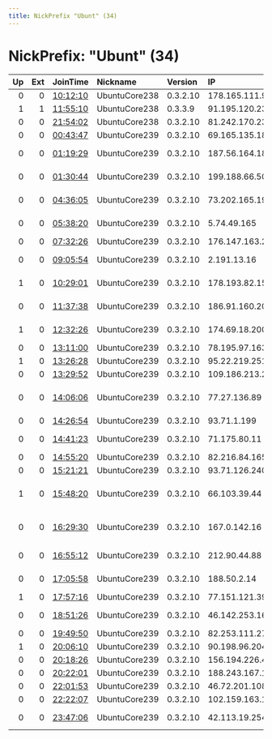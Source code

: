 ```yaml
---
title: NickPrefix "Ubunt" (34)
---
```


# NickPrefix: "Ubunt" (34)

|   Up |   Ext | JoinTime                                                                                            | Nickname      | Version   | IP              | AS                                           | CC   |   ORp |   Dirp | OS    | Contact   |   eFamMembers |
|-----:|------:|:----------------------------------------------------------------------------------------------------|:--------------|:----------|:----------------|:---------------------------------------------|:-----|------:|-------:|:------|:----------|--------------:|
|    0 |     0 | [10:12:10](https://metrics.torproject.org/rs.html#details/85907A6456B5B290D64706D9D484B89007CB9839) | UbuntuCore238 | 0.3.2.10  | 178.165.111.9   | Maxnet Telecom, Ltd                          | ua   | 42013 |      0 | Linux | None      |             1 |
|    1 |     1 | [11:55:10](https://metrics.torproject.org/rs.html#details/2CD8473BFC823168D3B987BB0DEC6538D05B4621) | UbuntuCore238 | 0.3.3.9   | 91.195.120.238  | TOV Highload Systems                         | ua   |  9001 |   9030 | Linux | None      |             1 |
|    0 |     0 | [21:54:02](https://metrics.torproject.org/rs.html#details/8A4C48AC27797DBDEE7B67DC20CCD0B9AEA15F5C) | UbuntuCore238 | 0.3.2.10  | 81.242.170.232  | Proximus NV                                  | be   | 34680 |      0 | Linux | None      |             1 |
|    0 |     0 | [00:43:47](https://metrics.torproject.org/rs.html#details/6DDCCBFAC4EB9258005B22E9D2DA49281348612C) | UbuntuCore239 | 0.3.2.10  | 69.165.135.182  | TekSavvy Solutions, Inc.                     | ca   | 43031 |      0 | Linux | None      |             1 |
|    0 |     0 | [01:19:29](https://metrics.torproject.org/rs.html#details/902884553E4213AA3330C02851BD81F0BF0BBA9E) | UbuntuCore239 | 0.3.2.10  | 187.56.164.188  | TELEFu00D4NICA BRASIL S.A                    | br   | 35307 |      0 | Linux | None      |             1 |
|    0 |     0 | [01:30:44](https://metrics.torproject.org/rs.html#details/469B1875BEC454C05E8137FB5CD0931F72A90CEB) | UbuntuCore239 | 0.3.2.10  | 199.188.66.50   | ImOn Communications, LLC                     | us   | 34589 |      0 | Linux | None      |             1 |
|    0 |     0 | [04:36:05](https://metrics.torproject.org/rs.html#details/ACB87DAD81FBEF256C3D9AAF396496B3058E374C) | UbuntuCore239 | 0.3.2.10  | 73.202.165.196  | Comcast Cable Communications, LLC            | us   | 40127 |      0 | Linux | None      |             1 |
|    0 |     0 | [05:38:20](https://metrics.torproject.org/rs.html#details/3B5F692EF434165D4D3A2944DEDF74902DC72145) | UbuntuCore239 | 0.3.2.10  | 5.74.49.165     | Information Technology Company ITC           | ir   | 46499 |      0 | Linux | None      |             1 |
|    0 |     0 | [07:32:26](https://metrics.torproject.org/rs.html#details/9F77386CF2A5897AE0D9BC757EC6D4EA592D4C3E) | UbuntuCore239 | 0.3.2.10  | 176.147.163.230 | Bouygues Telecom SA                          | fr   | 37215 |      0 | Linux | None      |             1 |
|    0 |     0 | [09:05:54](https://metrics.torproject.org/rs.html#details/4FC0E4CCCE9FB208656E88DC58C599FBAD9CED3F) | UbuntuCore239 | 0.3.2.10  | 2.191.13.16     | Information Technology Company ITC           | ir   | 36031 |      0 | Linux | None      |             1 |
|    1 |     0 | [10:29:01](https://metrics.torproject.org/rs.html#details/F0E84659F1167259372D39ECFF544F02B7B609F5) | UbuntuCore239 | 0.3.2.10  | 178.193.82.150  | Swisscom Switzerland Ltd                     | ch   | 39769 |      0 | Linux | None      |             1 |
|    0 |     0 | [11:37:38](https://metrics.torproject.org/rs.html#details/B3C50EBA398B8A9397D55B916F6EAE808909FF07) | UbuntuCore239 | 0.3.2.10  | 186.91.160.207  | CANTV Servicios, Venezuela                   | ve   | 33515 |      0 | Linux | None      |             1 |
|    1 |     0 | [12:32:26](https://metrics.torproject.org/rs.html#details/6797ED84BEE2A4D8055F6B1981938059F08ADC4A) | UbuntuCore239 | 0.3.2.10  | 174.69.18.200   | Cox Communications Inc.                      | us   | 35093 |      0 | Linux | None      |             1 |
|    0 |     0 | [13:11:00](https://metrics.torproject.org/rs.html#details/D20641493AA756C41168231589812AFE5C15FBC5) | UbuntuCore239 | 0.3.2.10  | 78.195.97.163   | Free SAS                                     | fr   | 42729 |      0 | Linux | None      |             1 |
|    1 |     0 | [13:26:28](https://metrics.torproject.org/rs.html#details/A6D186655261B5F9622FE6FCC1A4231018121499) | UbuntuCore239 | 0.3.2.10  | 95.22.219.251   | Orange Espagne SA                            | es   | 37137 |      0 | Linux | None      |             1 |
|    0 |     0 | [13:29:52](https://metrics.torproject.org/rs.html#details/3CD9F67047F6F261DF1D003E8F030507C839FACB) | UbuntuCore239 | 0.3.2.10  | 109.186.213.237 | 013 NetVision Ltd                            | il   | 37175 |      0 | Linux | None      |             1 |
|    0 |     0 | [14:06:06](https://metrics.torproject.org/rs.html#details/76AB7170567226EFDC2835FE21E07599F8989B77) | UbuntuCore239 | 0.3.2.10  | 77.27.136.89    | R Cable y Telecomunicaciones Galicia, S.     | es   | 42687 |      0 | Linux | None      |             1 |
|    0 |     0 | [14:26:54](https://metrics.torproject.org/rs.html#details/81A92B7BA95F08AF723A926B1A13844B48099C27) | UbuntuCore239 | 0.3.2.10  | 93.71.1.199     | Vodafone Italia S.p.A.                       | it   | 42829 |      0 | Linux | None      |             1 |
|    0 |     0 | [14:41:23](https://metrics.torproject.org/rs.html#details/237559D86C8860FFDC6692E56B0BE09DB57F8788) | UbuntuCore239 | 0.3.2.10  | 71.175.80.11    | MCI Communications Services, Inc. d/b/a      | us   | 42811 |      0 | Linux | None      |             1 |
|    0 |     0 | [14:55:20](https://metrics.torproject.org/rs.html#details/8DFBE3D01F4B792D3B1E382C3407886A804810BB) | UbuntuCore239 | 0.3.2.10  | 82.216.84.165   | SFR SA                                       | fr   | 33609 |      0 | Linux | None      |             1 |
|    0 |     0 | [15:21:21](https://metrics.torproject.org/rs.html#details/16B5FA1DE26009DB2C8971087A5320B0742C0834) | UbuntuCore239 | 0.3.2.10  | 93.71.126.240   | Vodafone Italia S.p.A.                       | it   | 41947 |      0 | Linux | None      |             1 |
|    1 |     0 | [15:48:20](https://metrics.torproject.org/rs.html#details/BA37F49124CF0A26885F881A3E99C2D4BAA95C37) | UbuntuCore239 | 0.3.2.10  | 66.103.39.44    | PERSONA COMMUNICATIONS INC.                  | ca   | 44065 |      0 | Linux | None      |             1 |
|    0 |     0 | [16:29:30](https://metrics.torproject.org/rs.html#details/99B6A5F751E6BB5BCECF45473C6034021E3B96AA) | UbuntuCore239 | 0.3.2.10  | 167.0.142.16    | COLOMBIA TELECOMUNICACIONES S.A. ESP         | co   | 38787 |      0 | Linux | None      |             1 |
|    0 |     0 | [16:55:12](https://metrics.torproject.org/rs.html#details/7DF249863A3A576BD4498BDA65A1E92185459E3B) | UbuntuCore239 | 0.3.2.10  | 212.90.44.88    | Scientific-Production Enterprise Informa     | ua   | 44865 |      0 | Linux | None      |             1 |
|    0 |     0 | [17:05:58](https://metrics.torproject.org/rs.html#details/5DBC1875486397144F1C6AB1DE6401C428319FA7) | UbuntuCore239 | 0.3.2.10  | 188.50.2.14     | Saudi Telecom Company JSC                    | sa   | 38479 |      0 | Linux | None      |             1 |
|    1 |     0 | [17:57:16](https://metrics.torproject.org/rs.html#details/18C3F2BA3A526FAED4901D35874B68D32E9FC27B) | UbuntuCore239 | 0.3.2.10  | 77.151.121.39   | SFR SA                                       | fr   | 35461 |      0 | Linux | None      |             1 |
|    0 |     0 | [18:51:26](https://metrics.torproject.org/rs.html#details/693AA95AE748E467F70661FCDD7C0A372194E617) | UbuntuCore239 | 0.3.2.10  | 46.142.253.166  | 1&amp;1 Versatel Deutschland GmbH            | de   | 41293 |      0 | Linux | None      |             1 |
|    0 |     0 | [19:49:50](https://metrics.torproject.org/rs.html#details/66424ED18C2CF3CA98C157056207DCCBCA2D5BFB) | UbuntuCore239 | 0.3.2.10  | 82.253.111.27   | Free SAS                                     | fr   | 36109 |      0 | Linux | None      |             1 |
|    1 |     0 | [20:06:10](https://metrics.torproject.org/rs.html#details/3AD52D47D51623DDD45A2497C29676F29F79632F) | UbuntuCore239 | 0.3.2.10  | 90.198.96.204   | Sky UK Limited                               | gb   | 36831 |      0 | Linux | None      |             1 |
|    0 |     0 | [20:18:26](https://metrics.torproject.org/rs.html#details/0829A440C3B9292018C82125337BF369BDF291DE) | UbuntuCore239 | 0.3.2.10  | 156.194.226.45  | TE-AS                                        | eg   | 43709 |      0 | Linux | None      |             1 |
|    0 |     0 | [20:22:01](https://metrics.torproject.org/rs.html#details/A15E906D0452E7DF51EB488982FCF11698073879) | UbuntuCore239 | 0.3.2.10  | 188.243.167.191 | Olymp Telecom Ltd.                           | ru   | 39841 |      0 | Linux | None      |             1 |
|    0 |     0 | [22:01:53](https://metrics.torproject.org/rs.html#details/0C234D3E5731495403FB03B35E622DB3CC69F094) | UbuntuCore239 | 0.3.2.10  | 46.72.201.108   | Net By Net Holding LLC                       | ru   | 45229 |      0 | Linux | None      |             1 |
|    0 |     0 | [22:22:07](https://metrics.torproject.org/rs.html#details/E6CABC0269CCBC989E836E7A997B49483D0B5F96) | UbuntuCore239 | 0.3.2.10  | 102.159.163.108 | None                                         | tn   | 39309 |      0 | Linux | None      |             1 |
|    0 |     0 | [23:47:06](https://metrics.torproject.org/rs.html#details/91B9C7522D9D613AA49A22B5D41B73C90F78CD7C) | UbuntuCore239 | 0.3.2.10  | 42.113.19.254   | The Corporation for Financing &amp; Promotin | vn   | 40679 |      0 | Linux | None      |             1 |
